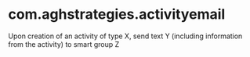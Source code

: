 # com.aghstrategies.activityemail

Upon creation of an activity of type X, send text Y (including information from the activity) to smart group Z

